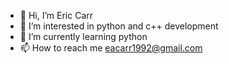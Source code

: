 - 👋 Hi, I’m Eric Carr
- 👀 I’m interested in python and c++ development
- 🌱 I’m currently learning python
- 📫 How to reach me eacarr1992@gmail.com
